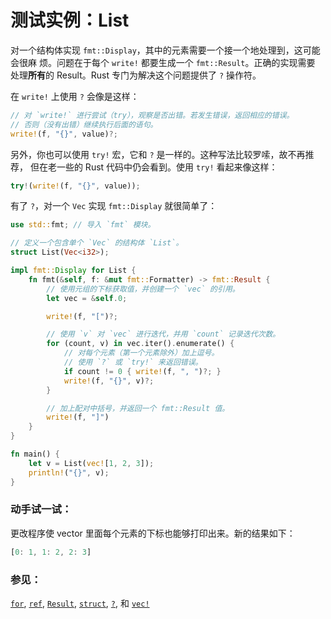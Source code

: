 # 测试实例：List

对一个结构体实现 `fmt::Display`，其中的元素需要一个接一个地处理到，这可能会很麻
烦。问题在于每个 `write!` 都要生成一个 `fmt::Result`。正确的实现需要
处理**所有**的 Result。Rust 专门为解决这个问题提供了 `?` 操作符。

在 `write!` 上使用 `?` 会像是这样：

```rust
// 对 `write!` 进行尝试（try），观察是否出错。若发生错误，返回相应的错误。
// 否则（没有出错）继续执行后面的语句。
write!(f, "{}", value)?;
```

另外，你也可以使用 `try!` 宏，它和 `?` 是一样的。这种写法比较罗嗦，故不再推荐，
但在老一些的 Rust 代码中仍会看到。使用 `try!` 看起来像这样：

```rust
try!(write!(f, "{}", value));
```

有了 `?`，对一个 `Vec` 实现 `fmt::Display` 就很简单了：

```rust
use std::fmt; // 导入 `fmt` 模块。

// 定义一个包含单个 `Vec` 的结构体 `List`。
struct List(Vec<i32>);

impl fmt::Display for List {
    fn fmt(&self, f: &mut fmt::Formatter) -> fmt::Result {
        // 使用元组的下标获取值，并创建一个 `vec` 的引用。
        let vec = &self.0;

        write!(f, "[")?;

        // 使用 `v` 对 `vec` 进行迭代，并用 `count` 记录迭代次数。
        for (count, v) in vec.iter().enumerate() {
            // 对每个元素（第一个元素除外）加上逗号。
            // 使用 `?` 或 `try!` 来返回错误。
            if count != 0 { write!(f, ", ")?; }
            write!(f, "{}", v)?;
        }

        // 加上配对中括号，并返回一个 fmt::Result 值。
        write!(f, "]")
    }
}

fn main() {
    let v = List(vec![1, 2, 3]);
    println!("{}", v);
}
```

### 动手试一试：
更改程序使 vector 里面每个元素的下标也能够打印出来。新的结果如下：

```rust
[0: 1, 1: 2, 2: 3]
```

### 参见：

[`for`][for], [`ref`][ref], [`Result`][result], [`struct`][struct],
[`?`][q_mark], 和 [`vec!`][vec]

[for]: ../../../flow_control/for.md
[result]: ../../../std/result.md
[ref]: ../../../scope/borrow/ref.md
[struct]: ../../../custom_types/structs.md
[q_mark]: ../../../std/result/question_mark.md
[vec]: ../../../std/vec.md
